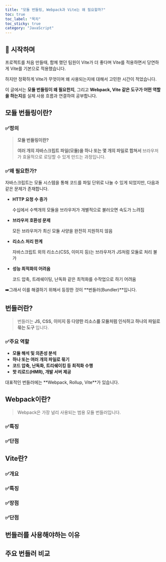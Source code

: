```yaml
---
title: "모듈 번들링, Webpack과 Vite는 왜 필요할까?"
toc: true
toc_label: "목차"
toc_sticky: true
category: "JavaScript"
---
```


## 🚀 시작하며

프로젝트를 처음 만들때, 함께 했던 팀원이 Vite가 더 좋다며 Vite를 적용하면서 당연하게 Vite를 기본으로 적용했습니다.

하지만 정확하게 Vite가 무엇이며 왜 사용되는지에 대해서 고민한 시간이 적었습니다.

이 글에서는 **모듈 번들링이 왜 필요한지**, 그리고 **Webpack, Vite 같은 도구가 어떤 역할을 하는지**를 실제 사용 흐름과 연결하여 공부합니다.

## 모듈 번들링이란?

### ✅정의

> **모듈 번들링이란?**
>
> **여러 개의 자바스크립트 파일(모듈)을 하나 또는 몇 개의 파일로 합쳐서** 브라우저가 효율적으로 로딩할 수 있게 만드는 과정입니다.

### ✅왜 필요한가?

자바스크립트는 모듈 시스템을 통해 코드를 파일 단위로 나눌 수 있게 되었지만, 다음과 같은 문제가 존재합니다.

- **HTTP 요청 수 증가**

  수십에서 수백개의 모듈을 브라우저가 개별적으로 불러오면 속도가 느려짐

- **브라우저 호환성 문제**

  모든 브라우저가 최신 모듈 사양을 완전히 지원하지 않음

- **리소스 처리 한계**

  자바스크립트 외의 리소스(CSS, 이미지 등)는 브라우저가 JS처럼 모듈로 처리 불가

- **성능 최적화의 어려움**

  코드 압축, 트레쉐이팅, 난독화 같은 최적화를 수작업으로 하기 어려움

➡️그래서 이를 해결하기 위해서 등장한 것이 **번들러<span>(Bundler)</span>**입니다.

## 번들러란?

> 번들러는 **JS, CSS, 이미지 등 다양한 리소스를 모듈처럼 인식하고 하나의 파일로 묶는 도구** 입니다.

### ✅주요 역할

- **모듈 해석 및 의존성 분석**
- **하나 또는 여러 개의 파일로 묶기**
- **코드 압축, 난독화, 트리쉐이킹 등 최적화 수행**
- **핫 리로드(HMR), 개발 서버 제공**

대표적인 번들러에는 **<span class="hlm">Webpack, Rollup, Vite</span>**가 있습니다.

## Webpack이란?

> Webpack은 가장 널리 사용되는 범용 모듈 번들러입니다.

### ✅특징

### ✅단점

## Vite란?

### ✅개요

### ✅특징

### ✅장점

### ✅단점

## 번들러를 사용해야하는 이유

## 주요 번들러 비교

